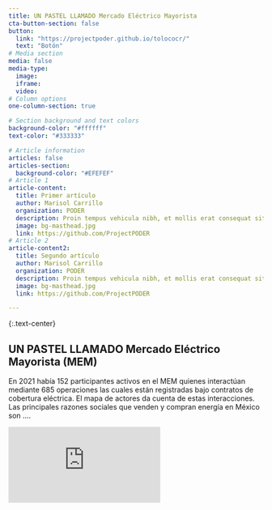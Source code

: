 ```yaml
---
title: UN PASTEL LLAMADO Mercado Eléctrico Mayorista
cta-button-section: false
button:
  link: "https://projectpoder.github.io/tolococr/"
  text: "Botón"
# Media section
media: false
media-type:
  image:
  iframe:
  video:
# Column options
one-column-section: true

# Section background and text colors
background-color: "#ffffff"
text-color: "#333333"

# Article information
articles: false
articles-section:
  background-color: "#EFEFEF"
# Article 1
article-content:
  title: Primer artículo
  author: Marisol Carrillo
  organization: PODER
  description: Proin tempus vehicula nibh, et mollis erat consequat sit amet. Aliquam molestie, elit feugiat sagittis luctus, ex lorem ultrices elit, ac molestie orci elit eu nisi. Phasellus accumsan fringilla ligula, id vulputate lorem bibendum in. Fusce congue ullamcorper tempus. In metus velit, finibus et libero nec, tempus aliquam metus.
  image: bg-masthead.jpg
  link: https://github.com/ProjectPODER
# Article 2
article-content2:
  title: Segundo artículo
  author: Marisol Carrillo
  organization: PODER
  description: Proin tempus vehicula nibh, et mollis erat consequat sit amet. Aliquam molestie, elit feugiat sagittis luctus, ex lorem ultrices elit, ac molestie orci elit eu nisi. Phasellus accumsan fringilla ligula, id vulputate lorem bibendum in. Fusce congue ullamcorper tempus. In metus velit, finibus et libero nec, tempus aliquam metus.
  image: bg-masthead.jpg
  link: https://github.com/ProjectPODER

---
```


{:.text-center}
## UN PASTEL LLAMADO Mercado Eléctrico Mayorista (MEM)

En 2021 había 152 participantes activos en el MEM quienes interactúan mediante 685 operaciones las cuales están registradas bajo contratos de cobertura eléctrica. El mapa de actores da cuenta de estas interacciones. Las principales razones sociales que venden y compran energía en México son ....

<div class="embed-responsive embed-responsive-16by9 mb-4">
  <iframe class="embed-responsive-item" src="https://onodo.org/visualizations/216690/embed/" scrolling="no" marginheight="0" frameborder="0" allowfullscreen></iframe>
</div>
<br>

